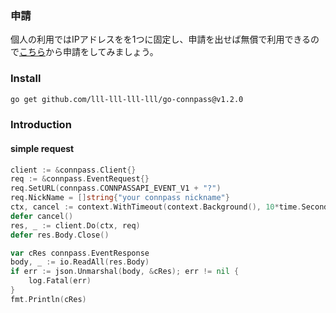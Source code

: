 ### 申請
個人の利用ではIPアドレスをを1つに固定し、申請を出せば無償で利用できるので[こちら](https://help.connpass.com/api/#id4)から申請をしてみましょう。
### Install
```sh
go get github.com/lll-lll-lll-lll/go-connpass@v1.2.0
```

###  Introduction
#### simple request
```go
client := &connpass.Client{}
req := &connpass.EventRequest{}
req.SetURL(connpass.CONNPASSAPI_EVENT_V1 + "?")
req.NickName = []string{"your connpass nickname"}
ctx, cancel := context.WithTimeout(context.Background(), 10*time.Second)
defer cancel()
res, _ := client.Do(ctx, req)
defer res.Body.Close()

var cRes connpass.EventResponse
body, _ := io.ReadAll(res.Body)
if err := json.Unmarshal(body, &cRes); err != nil {
	log.Fatal(err)
}
fmt.Println(cRes)
```
